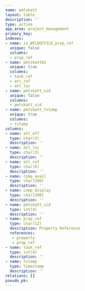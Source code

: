 ```yaml
---
name: pmtskatt
layout: table
description: ''
type: active
app_area: project_management
primary_key: 
indexes:
- name: ix_WFLDOCFILE_prop_ref
  unique: false
  columns:
  - prop_ref
- name: pmtskatt01
  unique: true
  columns:
  - task_ref
  - att_ref
  - att_loc
- name: pmtskatt_sid
  unique: false
  columns:
  - pmtskatt_sid
- name: pmtskatt_tstamp
  unique: true
  columns:
  - tstamp
columns:
- name: att_eff
  type: char(3)
  description: ''
- name: att_loc
  type: char(3)
  description: ''
- name: att_ref
  type: char(6)
  description: ''
- name: comp_avail
  type: char(200)
  description: ''
- name: comp_display
  type: char(200)
  description: ''
- name: pmtskatt_sid
  type: int(4)
  description: ''
- name: prop_ref
  type: char(12)
  description: Property Reference
  references:
   - property
   - prop_ref
- name: task_ref
  type: int(4)
  description: ''
- name: tstamp
  type: timestamp
  description: ''
relations: []
pseudo_pk: 
---
```


